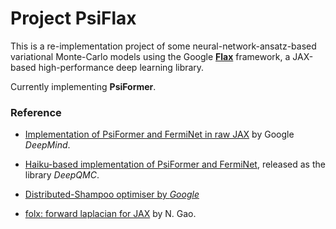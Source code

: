 # Project PsiFlax

This is a re-implementation project of some neural-network-ansatz-based variational 
Monte-Carlo models using the Google 
[**Flax**](https://github.com/google/flax) framework, a JAX-based high-performance
deep learning library.

Currently implementing **PsiFormer**.

### Reference
- [Implementation of PsiFormer and FermiNet in 
raw JAX](https://github.com/google-deepmind/ferminet) by Google _DeepMind_.

- [Haiku-based implementation of PsiFormer and
FermiNet](https://github.com/deepqmc/deepqmc), released as the library _DeepQMC_.

- [Distributed-Shampoo optimiser
by _Google_](https://github.com/google-research/google-research/tree/master/scalable_shampoo)

- [folx: forward laplacian for JAX](https://pypi.org/project/folx/) by N. Gao.



